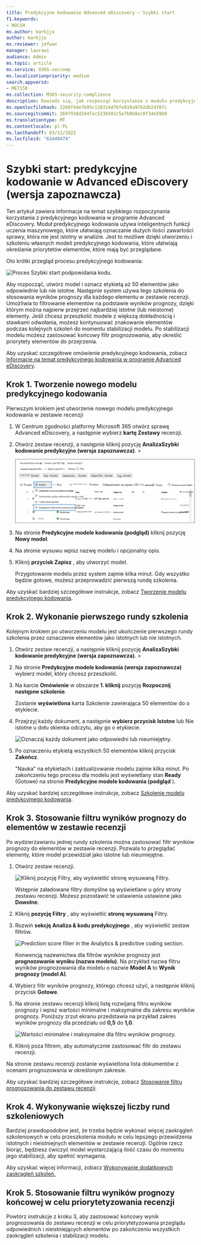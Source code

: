 ```yaml
---
title: Predykcyjne kodowanie Advanced eDiscovery — Szybki start
f1.keywords:
- NOCSH
ms.author: markjjo
author: markjjo
ms.reviewer: jefwan
manager: laurawi
audience: Admin
ms.topic: article
ms.service: O365-seccomp
ms.localizationpriority: medium
search.appverid:
- MET150
ms.collection: M365-security-compliance
description: Dowiedz się, jak rozpocząć korzystanie z modułu predykcyjnego kodowania w programie Advanced eDiscovery. Ten artykuł zawiera omów wszystkie procedury używania predykcyjnego kodowania do identyfikowania zawartości w zestawie recenzji, który jest najbardziej odpowiedni do analizy.
ms.openlocfilehash: 2266f44e7b95c118314d76fe019a97b2db24f07c
ms.sourcegitcommit: 2697938d2d4fec523b501c5e7b0b8ec8f34e59b0
ms.translationtype: MT
ms.contentlocale: pl-PL
ms.lasthandoff: 03/12/2022
ms.locfileid: "63449474"
---
```

# <a name="quick-start-predictive-coding-in-advanced-ediscovery-preview"></a>Szybki start: predykcyjne kodowanie w Advanced eDiscovery (wersja zapoznawcza)

Ten artykuł zawiera informacje na temat szybkiego rozpoczynania korzystania z predykcyjnego kodowania w programie Advanced eDiscovery. Moduł predykcyjnego kodowania używa inteligentnych funkcji uczenia maszynowego, które ułatwiają oznaczanie dużych ilości zawartości sprawy, która nie jest istotny w analizie. Jest to możliwe dzięki utworzeniu i szkoleniu własnych modeli predykcyjnego kodowania, które ułatwiają określanie priorytetów elementów, które mają być przeglądane.

Oto krótki przegląd procesu predykcyjnego kodowania:

![Proces Szybki start podpowidania kodu.](..\media\PredictiveCodingQuickStartProcess.png)

Aby rozpocząć, utwórz model i oznacz etykietą aż 50 elementów jako odpowiednie lub nie istotne. Następnie system używa tego szkolenia do stosowania wyników prognozy dla każdego elementu w zestawie recenzji. Umożliwia to filtrowanie elementów na podstawie wyników prognozy, dzięki którym można najpierw przejrzeć najbardziej istotne (lub nieistome) elementy. Jeśli chcesz przeszkolić modele z większą dokładnością i stawkami odwołania, możesz kontynuować znakowanie elementów podczas kolejnych szkoleń do momentu stabilizacji modelu. Po stabilizacji modelu możesz zastosować końcowy filtr prognozowania, aby określić priorytety elementów do przejrzenia.

Aby uzyskać szczegółowe omówienie predykcyjnego kodowania, zobacz [Informacje na temat predykcyjnego kodowania w programie Advanced eDiscovery](predictive-coding-overview.md).

## <a name="step-1-create-a-new-predictive-coding-model"></a>Krok 1. Tworzenie nowego modelu predykcyjnego kodowania

Pierwszym krokiem jest utworzenie nowego modelu predykcyjnego kodowania w zestawie recenzji

1. W Centrum zgodności platformy Microsoft 365 otwórz sprawę Advanced eDiscovery, a następnie wybierz **kartę Zestawy** recenzji.

2. Otwórz zestaw recenzji, a następnie kliknij pozycję **AnalizaSzybki kodowanie predykcyjne (wersja zapoznawcza)**. > 

   ![Kliknij menu rozwijane Analiza w recenzji, aby przejść do strony Predykcyjne kodowanie.](..\media\ManagePredictiveCoding.png)

3. Na stronie **Predykcyjne modele kodowania (podgląd)** kliknij pozycję **Nowy model**.

4. Na stronie wysuwu wpisz nazwę modelu i opcjonalny opis.

5. Kliknij **przycisk Zapisz** , aby utworzyć model.

   Przygotowanie modelu przez system zajmie kilka minut. Gdy wszystko będzie gotowe, możesz przeprowadzić pierwszą rundę szkolenia.

Aby uzyskać bardziej szczegółowe instrukcje, zobacz [Tworzenie modelu predykcyjnego kodowania](predictive-coding-create-model.md).

## <a name="step-2-perform-the-first-training-round"></a>Krok 2. Wykonanie pierwszego rundy szkolenia

Kolejnym krokiem po utworzeniu modelu jest ukończenie pierwszego rundy szkolenia przez oznaczenie elementów jako istotnych lub nie istotnych.

1. Otwórz zestaw recenzji, a następnie kliknij pozycję **AnalizaSzybki kodowanie predykcyjne (wersja zapoznawcza)**. > 

2. Na stronie **Predykcyjne modele kodowania (wersja zapoznawcza)** wybierz model, który chcesz przeszkolić.

3. Na karcie **Omówienie** w obszarze **1. kliknij** pozycję **Rozpocznij następne szkolenie**.

   Zostanie **wyświetlona** karta Szkolenie zawierająca 50 elementów do o etykiecie.

4. Przejrzyj każdy dokument, a następnie **wybierz przycisk Istotne** lub Nie istotne u dołu okienka odczytu, aby go o etykiecie.

   ![Oznaczaj każdy dokument jako odpowiedni lub nieumiejętny.](..\media\TrainModel1.png)

5. Po oznaczeniu etykietą wszystkich 50 elementów kliknij przycisk **Zakończ**.

    "Nauka" na etykietach i zaktualizowanie modelu zajmie kilka minut. Po zakończeniu tego procesu dla modelu jest wyświetlany stan **Ready** (Gotowe) na stronie **Predykcyjne modele kodowania (podgląd** ).

Aby uzyskać bardziej szczegółowe instrukcje, zobacz [Szkolenie modelu predykcyjnego kodowania](predictive-coding-train-model.md).

## <a name="step-3-apply-the-prediction-score-filter-to-items-in-review-set"></a>Krok 3. Stosowanie filtru wyników prognozy do elementów w zestawie recenzji

Po wydzierżawianiu jednej rundy szkolenia można zastosować filtr wyników prognozy do elementów w zestawie recenzji. Pozwala to przeglądać elementy, które model przewidział jako istotne lub nieumiejętne.   

1. Otwórz zestaw recenzji.

   ![Kliknij pozycję Filtry, aby wyświetlić stronę wysuwaną Filtry.](..\media\PredictionScoreFilter0.png)

   Wstępnie załadowane filtry domyślne są wyświetlane u góry strony zestawu recenzji. Możesz pozostawić te ustawienia ustawione jako **Dowolne**.

2. Kliknij **pozycję Filtry** , aby wyświetlić **stronę wysuwaną** Filtry.

3. Rozwiń **sekcję Analiza & kodu predykcyjnego** , aby wyświetlić zestaw filtrów.

      ![Prediction score filter in the Analytics & predictive coding section.](..\media\PredictionScoreFilter1.png)

   Konwencją nazewnictwa dla filtrów wyników prognozy jest **prognozowanie wyniku (nazwa modelu)**. Na przykład nazwa filtru wyników prognozowania dla modelu o nazwie **Model A** to **Wynik prognozy (model A)**.

4. Wybierz filtr wyników prognozy, którego chcesz użyć, a następnie kliknij przycisk **Gotowe**.

5. Na stronie zestawu recenzji kliknij listę rozwijaną filtru wyników prognozy i wpisz wartości minimalne i maksymalne dla zakresu wyników prognozy. Poniższy zrzut ekranu przedstawia na przykład zakres wyników prognozy dla przedziału od **0,5** do **1,0**.

   ![Wartości minimalne i maksymalne dla filtru wyników prognozy.](..\media\PredictionScoreFilter2.png)

6. Kliknij poza filtrem, aby automatycznie zastosować filtr do zestawu recenzji.

  Na stronie zestawu recenzji zostanie wyświetlona lista dokumentów z ocenami prognozowania w określonym zakresie.

Aby uzyskać bardziej szczegółowe instrukcje, zobacz [Stosowanie filtru prognozowania do zestawu recenzji](predictive-coding-apply-prediction-filter.md).

## <a name="step-4-perform-more-training-rounds"></a>Krok 4. Wykonywanie większej liczby rund szkoleniowych

Bardziej prawdopodobne jest, że trzeba będzie wykonać więcej zaokrągleń szkoleniowych w celu przeszkolenia modułu w celu lepszego przewidzenia istotnych i nieistniejnych elementów w zestawie recenzji. Ogólnie rzecz biorąc, będziesz ćwiczyć model wystarczającą ilość czasu do momentu jego stabilizacji, aby spełnić wymagania.

Aby uzyskać więcej informacji, zobacz [Wykonywanie dodatkowych zaokrągleń szkoleń.](predictive-coding-train-model.md#perform-additional-training-rounds)

## <a name="step-5-apply-the-final-prediction-score-filter-to-prioritize-review"></a>Krok 5. Stosowanie filtru wyników prognozy końcowej w celu priorytetyzowania recenzji

Powtórz instrukcje z kroku 3, aby zastosować końcowy wynik prognozowania do zestawu recenzji w celu priorytetyzowania przeglądu odpowiednich i nieistniejących elementów po zakończeniu wszystkich zaokrągleń szkolenia i stabilizacji modelu.
